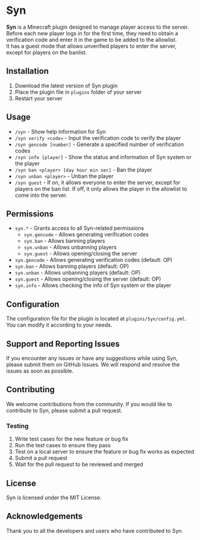# Syn

**Syn** is a Minecraft plugin designed to manage player access to the server.  
Before each new player logs in for the first time, they need to obtain a verification code and enter it in the game to
be added to the allowlist.  
It has a guest mode that allows unverified players to enter the server, except for players on the banlist.

## Installation

1. Download the latest version of Syn plugin
2. Place the plugin file in `plugins` folder of your server
3. Restart your server

## Usage

* `/syn` - Show help information for Syn
* `/syn verify <code>` - Input the verification code to verify the player
* `/syn gencode [number]` - Generate a specified number of verification codes
* `/syn info [player]` - Show the status and information of Syn system or the player
* `/syn ban <player> [day hour min sec]` - Ban the player
* `/syn unban <player>` - Unban the player
* `/syn guest` - If on, it allows everyone to enter the server, except for players on the ban list.
                 If off, it only allows the player in the allowlist to come into the server.

## Permissions

* `syn.*` - Grants access to all Syn-related permissions
    * `syn.gencode` - Allows generating verification codes
    * `syn.ban` - Allows banning players
    * `syn.unban` - Allows unbanning players
    * `syn.guest` - Allows opening/closing the server
* `syn.gencode` - Allows generating verification codes (default: OP)
* `syn.ban` - Allows banning players (default: OP)
* `syn.unban` - Allows unbanning players (default: OP)
* `syn.guest` - Allows opening/closing the server (default: OP)
* `syn.info` - Allows checking the info of Syn system or the player

## Configuration

The configuration file for the plugin is located at `plugins/Syn/config.yml`. You can modify it according to your
needs.

## Support and Reporting Issues

If you encounter any issues or have any suggestions while using Syn, please submit them on GitHub Issues. We will
respond and resolve the issues as soon as possible.

## Contributing

We welcome contributions from the community. If you would like to contribute to Syn, please submit a pull
request.

### Testing

1. Write test cases for the new feature or bug fix
2. Run the test cases to ensure they pass
3. Test on a local server to ensure the feature or bug fix works as expected
4. Submit a pull request
5. Wait for the pull request to be reviewed and merged

## License

Syn is licensed under the MIT License.

## Acknowledgements

Thank you to all the developers and users who have contributed to Syn.